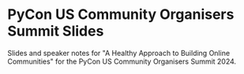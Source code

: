 # PyCon US Community Organisers Summit Slides
Slides and speaker notes for "A Healthy Approach to Building Online Communities" for the PyCon US Community Organisers Summit 2024.
